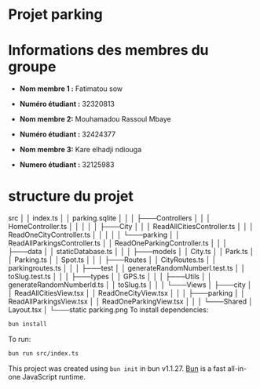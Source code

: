 # Projet parking
# Informations des membres du groupe
- **Nom membre 1 :** Fatimatou sow
- **Numéro étudiant :** 32320813

- **Nom  membre 2:** Mouhamadou Rassoul Mbaye
- **Numéro étudiant :** 32424377

- **Nom membre 3:** Kare elhadji ndiouga
- **Numero étudiant :** 32125983

# structure du projet
src
│   │   index.ts
│   │   parking.sqlite
│   │
│   ├───Controllers
│   │   │   HomeController.ts
│   │   │
│   │   ├───City
│   │   │       ReadAllCitiesController.ts
│   │   │       ReadOneCityController.ts
│   │   │
│   │   └───parking
│   │           ReadAllParkingsController.ts
│   │           ReadOneParkingController.ts
│   │
│   ├───data
│   │       staticDatabase.ts
│   │
│   ├───models
│   │       City.ts
│   │       Park.ts
│   │       Parking.ts
│   │       Spot.ts
│   │
│   ├───Routes
│   │       CityRoutes.ts
│   │       parkingroutes.ts
│   │
│   ├───test
│   │       generateRandomNumberl.test.ts
│   │       toSlug.test.ts
│   │
│   ├───types
│   │       GPS.ts
│   │
│   ├───Utils
│   │       generateRandomNumberld.ts
│   │       toSlug.ts
│   │
│   └───Views
│       ├───city
│       │       ReadAllCitiesView.tsx
│       │       ReadOneCityView.tsx
│       │
│       ├───parking
│       │       ReadAllParkingsView.tsx
│       │       ReadOneParkingView.tsx
│       │
│       └───Shared
│               Layout.tsx
│
└───static
        parking.png
To install dependencies:

```bash
bun install
```

To run:

```bash
bun run src/index.ts
```

This project was created using `bun init` in bun v1.1.27. [Bun](https://bun.sh) is a fast all-in-one JavaScript runtime.
